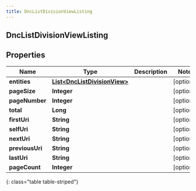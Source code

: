 ```yaml
---
title: DncListDivisionViewListing
---
```


## DncListDivisionViewListing

## Properties

| Name            | Type                                                                               | Description | Notes      |
| --------------- | ---------------------------------------------------------------------------------- | ----------- | ---------- |
| **entities**    | <!----><!---->[**List&lt;DncListDivisionView&gt;**](DncListDivisionView.md)<!----> |             | [optional] |
| **pageSize**    | <!----><!---->**Integer**<!---->                                                   |             | [optional] |
| **pageNumber**  | <!----><!---->**Integer**<!---->                                                   |             | [optional] |
| **total**       | <!----><!---->**Long**<!---->                                                      |             | [optional] |
| **firstUri**    | <!----><!---->**String**<!---->                                                    |             | [optional] |
| **selfUri**     | <!----><!---->**String**<!---->                                                    |             | [optional] |
| **nextUri**     | <!----><!---->**String**<!---->                                                    |             | [optional] |
| **previousUri** | <!----><!---->**String**<!---->                                                    |             | [optional] |
| **lastUri**     | <!----><!---->**String**<!---->                                                    |             | [optional] |
| **pageCount**   | <!----><!---->**Integer**<!---->                                                   |             | [optional] |

{: class="table table-striped"}
